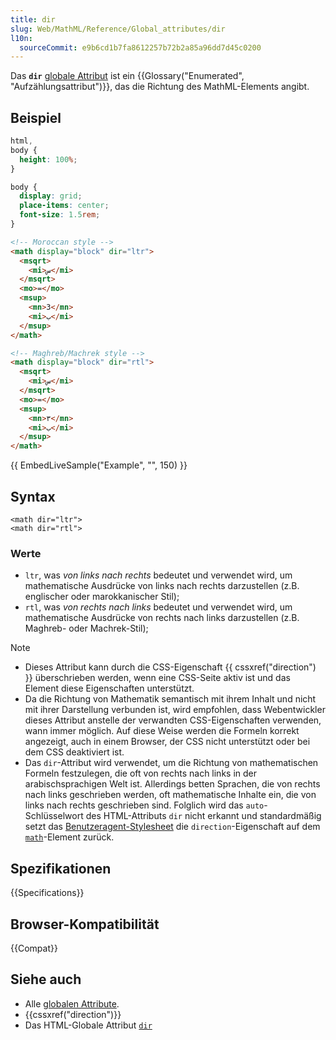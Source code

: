 ```yaml
---
title: dir
slug: Web/MathML/Reference/Global_attributes/dir
l10n:
  sourceCommit: e9b6cd1b7fa8612257b72b2a85a96dd7d45c0200
---
```


Das **`dir`** [globale Attribut](/de/docs/Web/MathML/Reference/Global_attributes) ist ein {{Glossary("Enumerated", "Aufzählungsattribut")}}, das die Richtung des MathML-Elements angibt.

## Beispiel

```css hidden
html,
body {
  height: 100%;
}

body {
  display: grid;
  place-items: center;
  font-size: 1.5rem;
}
```

```html
<!-- Moroccan style -->
<math display="block" dir="ltr">
  <msqrt>
    <mi>س</mi>
  </msqrt>
  <mo>=</mo>
  <msup>
    <mn>3</mn>
    <mi>ب</mi>
  </msup>
</math>

<!-- Maghreb/Machrek style -->
<math display="block" dir="rtl">
  <msqrt>
    <mi>س</mi>
  </msqrt>
  <mo>=</mo>
  <msup>
    <mn>٣</mn>
    <mi>ب</mi>
  </msup>
</math>
```

{{ EmbedLiveSample("Example", "", 150) }}

## Syntax

```html-nolint
<math dir="ltr">
<math dir="rtl">
```

### Werte

- `ltr`, was _von links nach rechts_ bedeutet und verwendet wird, um mathematische Ausdrücke von links nach rechts darzustellen (z.B. englischer oder marokkanischer Stil);
- `rtl`, was _von rechts nach links_ bedeutet und verwendet wird, um mathematische Ausdrücke von rechts nach links darzustellen (z.B. Maghreb- oder Machrek-Stil);

> [!NOTE]
>
> - Dieses Attribut kann durch die CSS-Eigenschaft {{ cssxref("direction") }} überschrieben werden, wenn eine CSS-Seite aktiv ist und das Element diese Eigenschaften unterstützt.
> - Da die Richtung von Mathematik semantisch mit ihrem Inhalt und nicht mit ihrer Darstellung verbunden ist, wird empfohlen, dass Webentwickler dieses Attribut anstelle der verwandten CSS-Eigenschaften verwenden, wann immer möglich. Auf diese Weise werden die Formeln korrekt angezeigt, auch in einem Browser, der CSS nicht unterstützt oder bei dem CSS deaktiviert ist.
> - Das `dir`-Attribut wird verwendet, um die Richtung von mathematischen Formeln festzulegen, die oft von rechts nach links in der arabischsprachigen Welt ist. Allerdings betten Sprachen, die von rechts nach links geschrieben werden, oft mathematische Inhalte ein, die von links nach rechts geschrieben sind. Folglich wird das `auto`-Schlüsselwort des HTML-Attributs `dir` nicht erkannt und standardmäßig setzt das [Benutzeragent-Stylesheet](/de/docs/Web/CSS/CSS_cascade/Cascade#user-agent_stylesheets) die `direction`-Eigenschaft auf dem [`math`](/de/docs/Web/MathML/Reference/Element/math)-Element zurück.

## Spezifikationen

{{Specifications}}

## Browser-Kompatibilität

{{Compat}}

## Siehe auch

- Alle [globalen Attribute](/de/docs/Web/MathML/Reference/Global_attributes).
- {{cssxref("direction")}}
- Das HTML-Globale Attribut [`dir`](/de/docs/Web/HTML/Reference/Global_attributes/dir)
